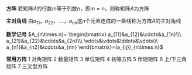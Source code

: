 **方阵**
若矩阵$A$的行数$m$等于列数$n$，即$m=n$，则称矩阵$A$为方阵

**主对角线**
由$a_{11}，a_{22}，\cdots，a_{nn}$这$n$个元素连成的一条线称为方阵$A$的主对角线

**数学记号**
$A_{n\times n}=
\begin{bmatrix}
a_{11}&a_{12}&\cdots&a_{1n}\\\ 
a_{21}&a_{22}&\cdots&a_{2n}\\\ 
\vdots&\vdots&\ddots&\vdots\\\ 
a_{n1}&a_{n2}&\cdots&a_{nn}
\end{bmatrix}=(a_{ij})_{n\times n}$

**常用方阵**
1 对角矩阵
2 数量矩阵
3 单位矩阵
4 初等方阵
5 伴随矩阵
6 上/下三角矩阵
7 三叉型方阵